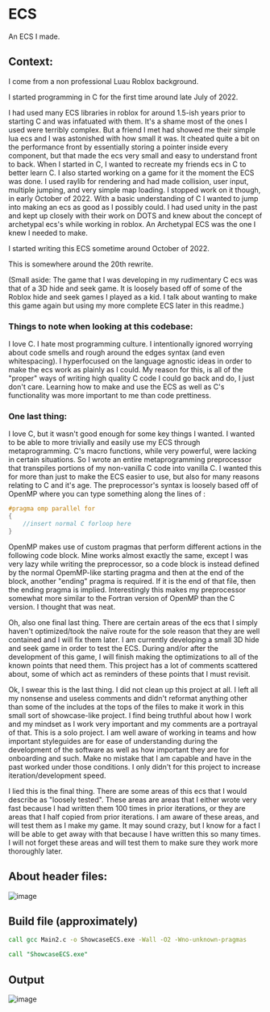 # ECS
An ECS I made.
## Context:
I come from a non professional Luau Roblox background.

I started programming in C for the first time around late July of 2022.

I had used many ECS libraries in roblox for around 1.5-ish years prior to starting C and was infatuated with them. It's a shame most of the ones I used were terribly complex. But a friend I met had showed me their simple lua ecs and I was astonished with how small it was. It cheated quite a bit on the performance front by essentially storing a pointer inside every component, but that made the ecs very small and easy to understand front to back. When I started in C, I wanted to recreate my friends ecs in C to better learn C. I also started working on a game for it the moment the ECS was done. I used raylib for rendering and had made collision, user input, multiple jumping, and very simple map loading. I stopped work on it though, in early October of 2022. With a basic understanding of C I wanted to jump into making an ecs as good as I possibly could. I had used unity in the past and kept up closely with their work on DOTS and knew about the concept of archetypal ecs's while working in roblox. An Archetypal ECS was the one I knew I needed to make.

I started writing this ECS sometime around October of 2022.

This is somewhere around the 20th rewrite.

(Small aside: The game that I was developing in my rudimentary C ecs was that of a 3D hide and seek game. It is loosely based off of some of the Roblox hide and seek games I played as a kid. I talk about wanting to make this game again but using my more complete ECS later in this readme.)

### Things to note when looking at this codebase:
I love C. I hate most programming culture. I intentionally ignored worrying about code smells and rough around the edges syntax (and even whitespacing). I hyperfocused on the language agnostic ideas in order to make the ecs work as plainly as I could. My reason for this, is all of the "proper" ways of writing high quality C code I could go back and do, I just don't care. Learning how to make and use the ECS as well as C's functionality was more important to me than code prettiness.

### One last thing:
I love C, but it wasn't good enough for some key things I wanted. I wanted to be able to more trivially and easily use my ECS through metaprogramming. C's macro functions, while very powerful, were lacking in certain situations. So I wrote an entire metaprogramming preprocessor that transpiles portions of my non-vanilla C code into vanilla C. I wanted this for more than just to make the ECS easier to use, but also for many reasons relating to C and it's age. The preprocessor's syntax is loosely based off of OpenMP where you can type something along the lines of :
```c
#pragma omp parallel for
{
	//insert normal C forloop here
}
```
OpenMP makes use of custom pragmas that perform different actions in the following code block. Mine works almost exactly the same, except I was very lazy while writing the preprocessor, so a code block is instead defined by the normal OpemMP-like starting pragma and then at the end of the block, another "ending" pragma is required. If it is the end of that file, then the ending pragma is implied. Interestingly this makes my preprocessor somewhat more similar to the Fortran version of OpenMP than the C version. I thought that was neat.

Oh, also one final last thing. There are certain areas of the ecs that I simply haven't optimized/took the naïve route for the sole reason that they are well contained and I will fix them later. I am currently developing a small 3D hide and seek game in order to test the ECS. During and/or after the development of this game, I will finish making the optimizations to all of the known points that need them. This project has a lot of comments scattered about, some of which act as reminders of these points that I must revisit.

Ok, I swear this is the last thing. I did not clean up this project at all. I left all my nonsense and useless comments and didn't reformat anything other than some of the includes at the tops of the files to make it work in this small sort of showcase-like project. I find being truthful about how I work and my mindset as I work very important and my comments are a portrayal of that. This is a solo project. I am well aware of working in teams and how important styleguides are for ease of understanding during the development of the software as well as how important they are for onboarding and such. Make no mistake that I am capable and have in the past worked under those conditions. I only didn't for this project to increase iteration/development speed.

I lied this is the final thing. There are some areas of this ecs that I would describe as "loosely tested". These areas are areas that I either wrote very fast because I had written them 100 times in prior iterations, or they are areas that I half copied from prior iterations. I am aware of these areas, and will test them as I make my game. It may sound crazy, but I know for a fact I will be able to get away with that because I have written this so many times. I will not forget these areas and will test them to make sure they work more thoroughly later.

## About header files:
![image](https://github.com/Unbox101/ECS/assets/45373406/070da2a6-e30e-484b-8b23-3de6000e0346)


## Build file (approximately)
```bat
call gcc Main2.c -o ShowcaseECS.exe -Wall -O2 -Wno-unknown-pragmas

call "ShowcaseECS.exe"
```

## Output
![image](https://github.com/Unbox101/ECS/assets/45373406/43130123-e19c-49b5-a667-b474c16448fd)
